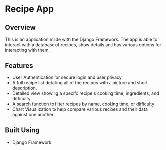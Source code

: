 # Recipe App

## Overview
This is an application made with the Django Framework. The app is able to interact with a database of recipes, show details and has various options for interacting with them.

## Features

- User Authentication for secure login and user privacy.
- A full recipe list detailing all of the recipes with a picture and
short description.
- Detailed view showing a specifc recipe's cooking time, ingredients, and difficulty.
- A search function to filter recipes by name, cooking time, or difficulty
- Chart Visualization to help compare various recipes and their data against one another.

## Built Using

- Django Framework